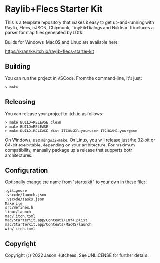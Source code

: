 # Raylib+Flecs Starter Kit

This is a template repository that makes it easy to get up-and-running with
Raylib, Flecs, cJSON, Chipmunk, TinyFileDialogs and Nuklear. It includes a
parser for map files generated by LDtk.

Builds for Windows, MacOS and Linux are available here:

https://kranzky.itch.io/raylib-flecs-starter-kit

## Building

You can run the project in VSCode. From the command-line, it's just:

```
> make
```

## Releasing

You can release your project to itch.io as follows:

```
> make BUILD=RELEASE clean
> make BUILD=RELEASE
> make BUILD=RELEASE dist ITCHUSER=youruser ITCHGAME=yourgame
```

On Windows, use `mingw32-make`. On Linux, you will release just the 32-bit or
64-bit executable, depending on your architecture. For maximum compatibility,
manually package up a release that supports both architectures.

## Configuration

Optionally change the name from "starterkit" to your own in these files:

```
.gitignore
.vscode/launch.json
.vscode/tasks.json
Makefile
src/defines.h
linux/launch
mac/.itch.toml
mac/StarterKit.app/Contents/Info.plist
mac/StarterKit.app/Contents/MacOS/launch
win/.itch.toml
```

## Copyright

Copyright (c) 2022 Jason Hutchens. See UNLICENSE for further details.
